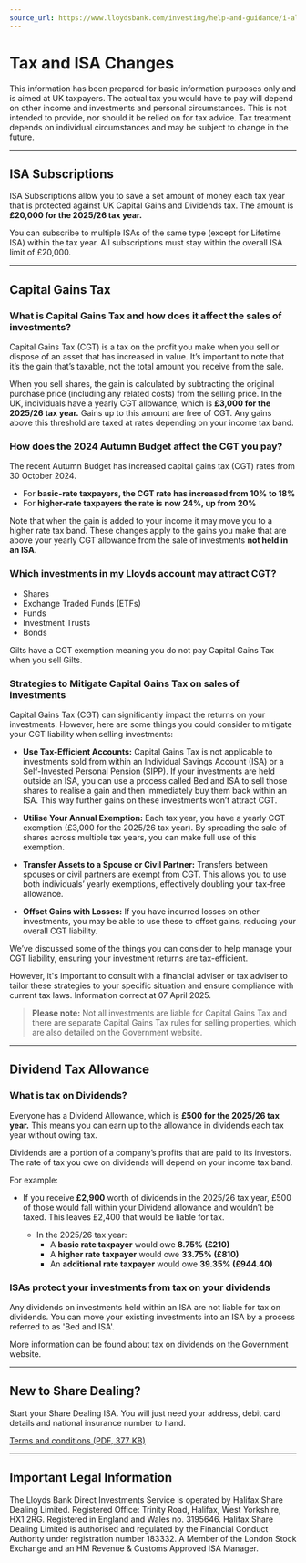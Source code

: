 ```yaml
---
source_url: https://www.lloydsbank.com/investing/help-and-guidance/i-already-invest-with-lloyds/tax-changes.html
---
```


# Tax and ISA Changes

This information has been prepared for basic information purposes only and is aimed at UK taxpayers. The actual tax you would have to pay will depend on other income and investments and personal circumstances. This is not intended to provide, nor should it be relied on for tax advice. Tax treatment depends on individual circumstances and may be subject to change in the future.

---

## ISA Subscriptions

ISA Subscriptions allow you to save a set amount of money each tax year that is protected against UK Capital Gains and Dividends tax. The amount is **£20,000 for the 2025/26 tax year.**

You can subscribe to multiple ISAs of the same type (except for Lifetime ISA) within the tax year. All subscriptions must stay within the overall ISA limit of £20,000.

---

## Capital Gains Tax

### What is Capital Gains Tax and how does it affect the sales of investments?

Capital Gains Tax (CGT) is a tax on the profit you make when you sell or dispose of an asset that has increased in value. It’s important to note that it’s the gain that’s taxable, not the total amount you receive from the sale.

When you sell shares, the gain is calculated by subtracting the original purchase price (including any related costs) from the selling price. In the UK, individuals have a yearly CGT allowance, which is **£3,000 for the 2025/26 tax year.** Gains up to this amount are free of CGT. Any gains above this threshold are taxed at rates depending on your income tax band.

### How does the 2024 Autumn Budget affect the CGT you pay?

The recent Autumn Budget has increased capital gains tax (CGT) rates from 30 October 2024.

- For **basic-rate taxpayers, the CGT rate has increased from 10% to 18%**
- For **higher-rate taxpayers the rate is now 24%, up from 20%**

Note that when the gain is added to your income it may move you to a higher rate tax band. These changes apply to the gains you make that are above your yearly CGT allowance from the sale of investments **not held in an ISA**.

### Which investments in my Lloyds account may attract CGT?

- Shares
- Exchange Traded Funds (ETFs)
- Funds
- Investment Trusts
- Bonds

Gilts have a CGT exemption meaning you do not pay Capital Gains Tax when you sell Gilts.

### Strategies to Mitigate Capital Gains Tax on sales of investments

Capital Gains Tax (CGT) can significantly impact the returns on your investments. However, here are some things you could consider to mitigate your CGT liability when selling investments:

- **Use Tax-Efficient Accounts:**
  Capital Gains Tax is not applicable to investments sold from within an Individual Savings Account (ISA) or a Self-Invested Personal Pension (SIPP). If your investments are held outside an ISA, you can use a process called Bed and ISA to sell those shares to realise a gain and then immediately buy them back within an ISA. This way further gains on these investments won’t attract CGT.

- **Utilise Your Annual Exemption:**
  Each tax year, you have a yearly CGT exemption (£3,000 for the 2025/26 tax year). By spreading the sale of shares across multiple tax years, you can make full use of this exemption.

- **Transfer Assets to a Spouse or Civil Partner:**
  Transfers between spouses or civil partners are exempt from CGT. This allows you to use both individuals’ yearly exemptions, effectively doubling your tax-free allowance.

- **Offset Gains with Losses:**
  If you have incurred losses on other investments, you may be able to use these to offset gains, reducing your overall CGT liability.

We’ve discussed some of the things you can consider to help manage your CGT liability, ensuring your investment returns are tax-efficient.

However, it's important to consult with a financial adviser or tax adviser to tailor these strategies to your specific situation and ensure compliance with current tax laws. Information correct at 07 April 2025.

> **Please note:** Not all investments are liable for Capital Gains Tax and there are separate Capital Gains Tax rules for selling properties, which are also detailed on the Government website.

---

## Dividend Tax Allowance

### What is tax on Dividends?

Everyone has a Dividend Allowance, which is **£500 for the 2025/26 tax year.** This means you can earn up to the allowance in dividends each tax year without owing tax.

Dividends are a portion of a company’s profits that are paid to its investors. The rate of tax you owe on dividends will depend on your income tax band.

For example:

- If you receive **£2,900** worth of dividends in the 2025/26 tax year, £500 of those would fall within your Dividend allowance and wouldn’t be taxed. This leaves £2,400 that would be liable for tax.

  - In the 2025/26 tax year:
    - A **basic rate taxpayer** would owe **8.75% (£210)**
    - A **higher rate taxpayer** would owe **33.75% (£810)**
    - An **additional rate taxpayer** would owe **39.35% (£944.40)**

### ISAs protect your investments from tax on your dividends

Any dividends on investments held within an ISA are not liable for tax on dividends. You can move your existing investments into an ISA by a process referred to as 'Bed and ISA'.

More information can be found about tax on dividends on the Government website.

---

## New to Share Dealing?

Start your Share Dealing ISA. You will just need your address, debit card details and national insurance number to hand.

[Terms and conditions (PDF, 377 KB)](https://www.lloydsbank.com/assets/media/pdfs/investments/direct-investments/terms_conditions.pdf)

---

## Important Legal Information

The Lloyds Bank Direct Investments Service is operated by Halifax Share Dealing Limited. Registered Office: Trinity Road, Halifax, West Yorkshire, HX1 2RG. Registered in England and Wales no. 3195646. Halifax Share Dealing Limited is authorised and regulated by the Financial Conduct Authority under registration number 183332. A Member of the London Stock Exchange and an HM Revenue & Customs Approved ISA Manager.
